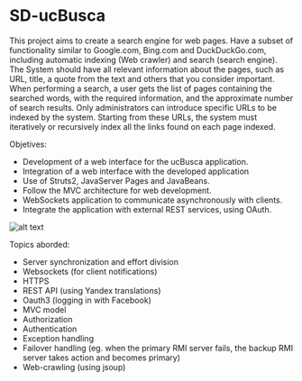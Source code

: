 # SD-ucBusca
This project aims to create a search engine for web pages. Have a subset of functionality similar to Google.com, Bing.com and DuckDuckGo.com, including automatic indexing (Web crawler) and search (search engine). 
The System should have all relevant information about the pages, such as URL, title, a quote from the text and others that you consider important. When performing a search, a user gets the list of pages containing the searched words, with the required information, and the approximate number of search results. Only administrators can introduce specific URLs to be indexed by the system. Starting from these URLs, the system must iteratively or recursively index all the links found on each page indexed.


Objetives:
- Development of a web interface for the ucBusca application.
- Integration of a web interface with the developed application
- Use of Struts2, JavaServer Pages and JavaBeans.
- Follow the MVC architecture for web development.
- WebSockets application to communicate asynchronously with clients.
- Integrate the application with external REST services, using OAuth.


![alt text](https://camo.githubusercontent.com/7b8cce3f1748208cffb7f51914aeea021770644187113568ee27cd8ecc6e7d24/68747470733a2f2f692e6962622e636f2f4a79703933397a2f53637265656e73686f742d323032302d30392d31332d61742d31372d31352d31312e706e67)

Topics aborded:
- Server synchronization and effort division
- Websockets (for client notifications)
- HTTPS
- REST API (using Yandex translations)
- Oauth3 (logging in with Facebook)
- MVC model
- Authorization
- Authentication
- Exception handling
- Failover handling (eg. when the primary RMI server fails, the backup RMI server takes action and becomes primary)
- Web-crawling (using jsoup)
